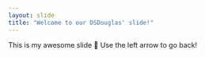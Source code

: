 ```yaml
---
layout: slide
title: "Welcome to our DSDouglas' slide!"
---
```

This is my awesome slide :tada:
Use the left arrow to go back!
